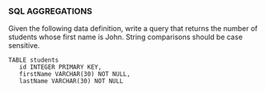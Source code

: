 ### SQL AGGREGATIONS

Given the following data definition, write a query that returns the number of students whose first name is John. String comparisons should be case sensitive.

```
TABLE students
   id INTEGER PRIMARY KEY,
   firstName VARCHAR(30) NOT NULL,
   lastName VARCHAR(30) NOT NULL
```